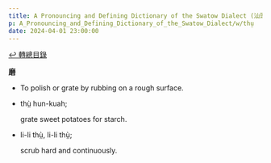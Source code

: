 ```yaml
---
title: A Pronouncing and Defining Dictionary of the Swatow Dialect (汕頭方言音義字典) / thṳ
p: A_Pronouncing_and_Defining_Dictionary_of_the_Swatow_Dialect/w/thṳ
date: 2024-04-01 23:00:00
---
```


[↩️ 轉總目錄](/A_Pronouncing_and_Defining_Dictionary_of_the_Swatow_Dialect)


**磨**
- To polish or grate by rubbing on a rough surface.

- thṳ̀ hun-kuah;

  grate sweet potatoes for starch.

- li-li thṳ̀, li-li thṳ̀;

  scrub hard and continuously.